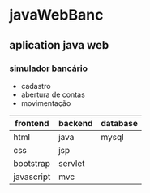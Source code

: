 # javaWebBanc
## aplication java web
### simulador bancário 
*  cadastro 
*  abertura de contas 
*  movimentação 

|  frontend  | backend | database  |
|------------|---------|-----------|
| html       | java    |   mysql   |
| css        | jsp     |           |
| bootstrap  | servlet |           |
| javascript |  mvc    |           |
